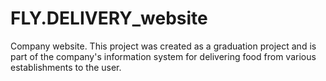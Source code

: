 # FLY.DELIVERY_website
Сompany website. This project was created as a graduation project and is part of the company's information system for delivering food from various establishments to the user.
